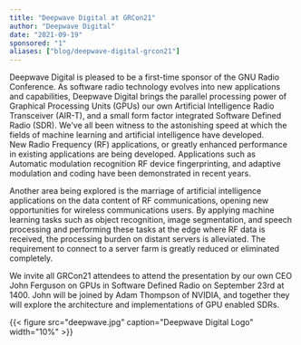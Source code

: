 ```yaml
---
title: "Deepwave Digital at GRCon21"
author: "Deepwave Digital"
date: "2021-09-19"
sponsored: "1"
aliases: ["blog/deepwave-digital-grcon21"]
---
```


Deepwave Digital is pleased to be a first-time sponsor of the GNU Radio Conference. As software radio technology evolves into new applications and capabilities, Deepwave Digital brings the parallel processing power of Graphical Processing Units (GPUs) our own Artificial Intelligence Radio Transceiver (AIR-T), and a small form factor integrated Software Defined Radio (SDR). We've all been witness to the astonishing speed at which the fields of machine learning and artificial intelligence have developed.  
New Radio Frequency (RF) applications, or greatly enhanced performance in existing applications are being developed. Applications such as Automatic modulation recognition RF device fingerprinting, and adaptive modulation and coding have been demonstrated in recent years.

Another area being explored is the marriage of artificial intelligence applications on the data content of RF communications, opening new opportunities for wireless communications users. By applying machine learning tasks such as object recognition, image segmentation, and speech processing and performing these tasks at the edge where RF data is received, the processing burden on distant servers is alleviated. The requirement to connect to a server farm is greatly reduced or eliminated completely.

We invite all GRCon21 attendees to attend the presentation by our own CEO John Ferguson on GPUs in Software Defined Radio on September 23rd at 1400. John will be joined by Adam Thompson of NVIDIA, and together they will explore the architecture and implementations of GPU enabled SDRs.

{{< figure src="deepwave.jpg" caption="Deepwave Digital Logo" width="10%" >}}
